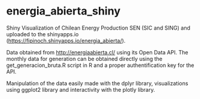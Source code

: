 # energia_abierta_shiny
Shiny Visualization of Chilean Energy Production SEN (SIC and SING) and uploaded to the shinyapps.io (https://fipinoch.shinyapps.io/energia_abierta/). 

Data obtained from http://energiaabierta.cl/ using its Open Data API. The monthly data for generation can be obtained directly using the get_generacion_bruta.R script in R and a proper authentification key for the API.

Manipulation of the data easily made with the dplyr library, visualizations using ggplot2 library and interactivity with the plotly library.
